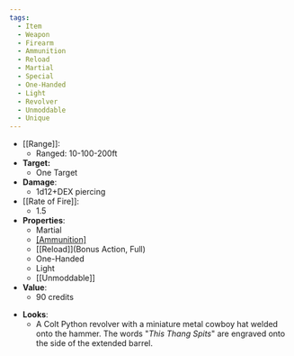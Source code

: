 ```yaml
---
tags:
  - Item
  - Weapon
  - Firearm
  - Ammunition
  - Reload
  - Martial
  - Special
  - One-Handed
  - Light
  - Revolver
  - Unmoddable
  - Unique
---
```

- [[Range]]:
	- Ranged: 10-100-200ft
- **Target:**
	- One Target
- **Damage**:
	- 1d12+DEX piercing
- [[Rate of Fire]]:
	- 1.5
- **Properties**:
	- Martial
	* [[Ammunition]](6)
	* [[Reload]](Bonus Action, Full)
	* One-Handed
	* Light
	* [[Unmoddable]]
- **Value**:
	- 90 credits
* **Looks**:
	* A Colt Python revolver with a miniature metal cowboy hat welded onto the hammer. The words "*This Thang Spits*" are engraved onto the side of the extended barrel.
